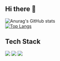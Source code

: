 ## Hi there 👋 


![Anurag's GitHub stats](https://github-readme-stats.vercel.app/api?username=BeomBeom2&hide=contribs,prs&show_icons=true&theme=ambient_gradient) 
<br>
[![Top Langs](https://github-readme-stats.vercel.app/api/top-langs/?username=BeomBeom2)](https://github.com/anuraghazra/github-readme-stats) 


## Tech Stack

<img src="https://img.shields.io/badge/kotlin-7F52FF?style=for-the-badge&logo=kotlin&logoColor=white">  <img src="https://img.shields.io/badge/C++-00599C?style=for-the-badge&logo=c%2B%2B&logoColor=white">  <img src="https://img.shields.io/badge/C-00599C?style=for-the-badge&logo=c&logoColor=white">
   
<!--
**BeomBeom2/BeomBeom2** is a ✨ _special_ ✨ repository because its `README.md` (this file) appears on your GitHub profile.

Here are some ideas to get you started:

- 🔭 I’m currently working on ...
- 🌱 I’m currently learning ...
- 👯 I’m looking to collaborate on ...
- 🤔 I’m looking for help with ...
- 💬 Ask me about ...
- 📫 How to reach me: ...
- 😄 Pronouns: ...
- ⚡ Fun fact: ...
-->
